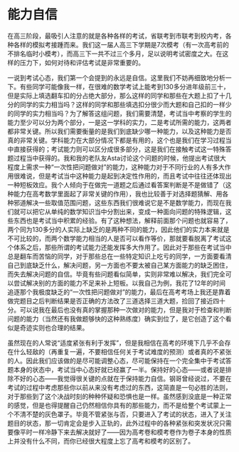 # 能力自信
在高三阶段，最吸引人注意的就是各种各样的考试，省联考到市联考到校内考，各种各样的模拟考接踵而来。我们这一届人高三下学期是7次模考（有一次高考前的不排名临时小模考），而高三下一共不过三个多月，足以说明考试密度之大。在这样的压力下，如何对待和评估考试是非常重要的。

一说到考试心态，我们第一个会提到的永远是自信。这里我们不妨再细致地分析一下。有些同学可能像我一样，在很难的数学考试上能考到130多分进年级前三十，但是实际上填选翻车扣的分占绝大部分，那么这样的同学和那些在大题上扣了十几分的同学的实力相当吗？这样的同学和那些填选扣分很少而大题和自己扣的一样少的同学的实力相当吗？为了解答这组问题，我们需要清楚，考试当中考察的学生的能力至少可以分为两个部分，一是这一学科的实力，二是考试所需的能力，这两者都非常关键。所以我们需要衡量的是我们到底缺少哪一种能力，以及这种能力是否真的非常关键。学科能力在大部分情况下都是有用的，这个也是我们在学习过程当中直接获得的；考试能力则可以区分成很多部分，这是我们在接触考试这一特殊答题过程当中获得的。我和我的老队友Asta讨论这个问题的时候，他提出考试很大程度上需求一种“一次性把问题做对”的能力，这种能力对于不同行业的人有多大作用很难说，但是考试当中这种能力是起到决定性作用的，而且考试中往往还体现出一种短板效应。我个人倾向于在做完一道题之后通过看答案判断是不是做错了（这种能力在高考数学里面起了非常关键的作用），我也比较善于对选择题猜解、用各种邪道解决一些取值范围问题，这些东西我们很难说它是不是数学能力，而现在我们就可以把它从单纯的数学知识当中分割出来，变成一种面向问题的特殊逻辑，这些东西也是考试当中积累的经验。有了这种想法，解释前面那个问题也就容易了，两个同为130多分的人实际上缺乏的是两种不同的能力，因此他们的实力本来就是不可比较的，而两个数学能力相当的人是否可以看作等价，那就要看脱离了考试这个体系之后，那些所谓的考试能力还能发挥多大作用了。因此对于那些在考试当中总是翻车而苦恼的同学，对于那些总在一些特定知识上吃亏的同学，一方面要看清自己到底缺乏什么，解决问题，另一方面也不要太被自己某方面能力的缺乏困住，而失去解决问题的自信。毕竟有些问题看似简单，实则非常难以解决，我们完全可以尝试解决别的方面的能力不足来补上短板。以我自己为例，我花了12年的时间追逐那个我极度缺乏的“一次性把问题做对”的能力，最后在高考考场上我还是靠着做完题目之后判断结果是否正确的方法改了三道选择三道大题，捡回了接近四十分。可以说我在最后也没有真的掌握那种一次做对的能力，但是我对于检查和判断问题的能力（当然还有我做题够快的这种熟练度）确实到位了，是它创造了这个看似是奇迹实则也合理的结果。

虽然现在的人常说“适度紧张有利于发挥”，但是我相信在高考的环境下几乎不会存在什么轻敌的（再重复一遍，不要相信任何关于考试难度的预测）或者真的不紧张的人。因此我们应该做的是尽可能调整心态，尽可能保持在一个完全集中于考试答题本身的状态中，考试当中心态好就已经赢了一半。保持好的心态——或者说是排除不好的心态——我觉得很关键的点就在于保持能力自信。钢哥曾经说过，不要在考试的过程中考虑那些你以前从来没有考虑过的东西，这简直是一句必胜的法则，对于那些到了这个决战时刻的种种怀疑和恐惧也是一样。虽然感到没底是一种正常的感觉，但是也得提醒自己仍然相信你具有的那些能力，而不是给整个考试蒙上一个不清不楚的灰色罩子。毕竟不管紧张与否，只要进入了考试的状态，进入了关注题目的状态，那一切肯定会是步入正轨的，此外过程中的各种紧张和突发状况只需要像平时一样冷静下来去解决就好了——因为高考卷和模考卷作为卷子本身的性质上并没有什么不同，而你已经很大程度上忘了高考和模考的区别了。
